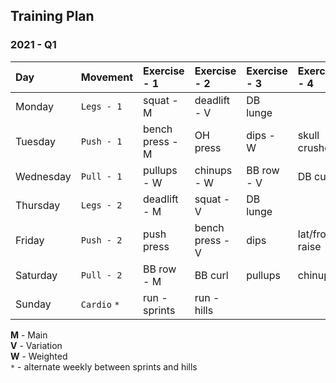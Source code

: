 ## Training Plan


### 2021 - Q1

| Day       | Movement     | Exercise - 1    | Exercise - 2    | Exercise - 3    | Exercise - 4    |
| :-------- | :----------- | :-------------- | :-------------- | :-------------- | :-------------- |
| Monday    | `Legs - 1`   | squat - M       | deadlift - V    | DB lunge        |                 |
| Tuesday   | `Push - 1`   | bench press - M | OH press        | dips - W        | skull crushers  |
| Wednesday | `Pull - 1`   | pullups - W     | chinups - W     | BB row - V      | DB curl         |
| Thursday  | `Legs - 2`   | deadlift - M    | squat - V       | DB lunge        |                 |
| Friday    | `Push - 2`   | push press      | bench press - V | dips            | lat/front raise |
| Saturday  | `Pull - 2`   | BB row - M      | BB curl         | pullups         | chinups         |
| Sunday    | `Cardio` `*` | run - sprints   | run - hills     |                 |                 |


**M** - Main  
**V** - Variation  
**W** - Weighted  
`*` - alternate weekly between sprints and hills